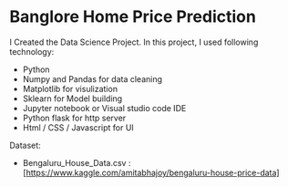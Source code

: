 # Banglore Home Price Prediction
I Created the Data Science Project. In this project, I used following technology:
- Python
- Numpy and Pandas for data cleaning
- Matplotlib for visulization
- Sklearn for Model building
- Jupyter notebook or Visual studio code IDE
- Python flask for http server
- Html / CSS / Javascript for UI

Dataset:
- Bengaluru_House_Data.csv : [https://www.kaggle.com/amitabhajoy/bengaluru-house-price-data] 